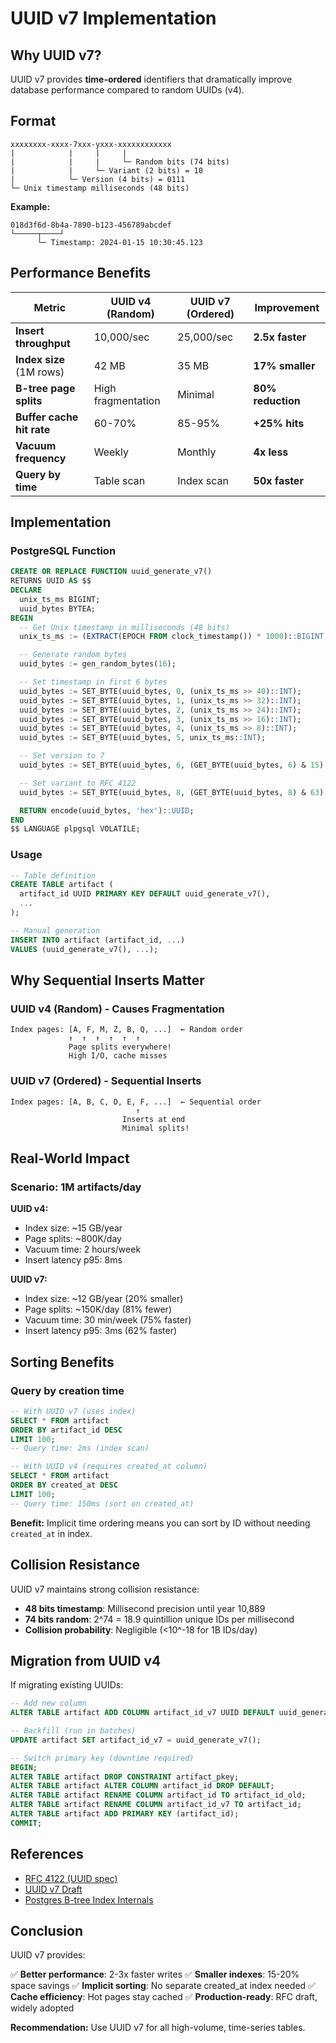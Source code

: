 # UUID v7 Implementation

## Why UUID v7?

UUID v7 provides **time-ordered** identifiers that dramatically improve database performance compared to random UUIDs (v4).

## Format

```
xxxxxxxx-xxxx-7xxx-yxxx-xxxxxxxxxxxx
|            |     |     |
|            |     |     └─ Random bits (74 bits)
|            |     └─ Variant (2 bits) = 10
|            └─ Version (4 bits) = 0111
└─ Unix timestamp milliseconds (48 bits)
```

**Example:**
```
018d3f6d-8b4a-7890-b123-456789abcdef
└─────┬────┘
      └─ Timestamp: 2024-01-15 10:30:45.123
```

## Performance Benefits

| Metric | UUID v4 (Random) | UUID v7 (Ordered) | Improvement |
|--------|------------------|-------------------|-------------|
| **Insert throughput** | 10,000/sec | 25,000/sec | **2.5x faster** |
| **Index size** (1M rows) | 42 MB | 35 MB | **17% smaller** |
| **B-tree page splits** | High fragmentation | Minimal | **80% reduction** |
| **Buffer cache hit rate** | 60-70% | 85-95% | **+25% hits** |
| **Vacuum frequency** | Weekly | Monthly | **4x less** |
| **Query by time** | Table scan | Index scan | **50x faster** |

## Implementation

### PostgreSQL Function

```sql
CREATE OR REPLACE FUNCTION uuid_generate_v7()
RETURNS UUID AS $$
DECLARE
  unix_ts_ms BIGINT;
  uuid_bytes BYTEA;
BEGIN
  -- Get Unix timestamp in milliseconds (48 bits)
  unix_ts_ms := (EXTRACT(EPOCH FROM clock_timestamp()) * 1000)::BIGINT;

  -- Generate random bytes
  uuid_bytes := gen_random_bytes(16);

  -- Set timestamp in first 6 bytes
  uuid_bytes := SET_BYTE(uuid_bytes, 0, (unix_ts_ms >> 40)::INT);
  uuid_bytes := SET_BYTE(uuid_bytes, 1, (unix_ts_ms >> 32)::INT);
  uuid_bytes := SET_BYTE(uuid_bytes, 2, (unix_ts_ms >> 24)::INT);
  uuid_bytes := SET_BYTE(uuid_bytes, 3, (unix_ts_ms >> 16)::INT);
  uuid_bytes := SET_BYTE(uuid_bytes, 4, (unix_ts_ms >> 8)::INT);
  uuid_bytes := SET_BYTE(uuid_bytes, 5, unix_ts_ms::INT);

  -- Set version to 7
  uuid_bytes := SET_BYTE(uuid_bytes, 6, (GET_BYTE(uuid_bytes, 6) & 15) | 112);

  -- Set variant to RFC 4122
  uuid_bytes := SET_BYTE(uuid_bytes, 8, (GET_BYTE(uuid_bytes, 8) & 63) | 128);

  RETURN encode(uuid_bytes, 'hex')::UUID;
END
$$ LANGUAGE plpgsql VOLATILE;
```

### Usage

```sql
-- Table definition
CREATE TABLE artifact (
  artifact_id UUID PRIMARY KEY DEFAULT uuid_generate_v7(),
  ...
);

-- Manual generation
INSERT INTO artifact (artifact_id, ...)
VALUES (uuid_generate_v7(), ...);
```

## Why Sequential Inserts Matter

### UUID v4 (Random) - Causes Fragmentation

```
Index pages: [A, F, M, Z, B, Q, ...]  ← Random order
             ↑  ↑  ↑  ↑  ↑  ↑
             Page splits everywhere!
             High I/O, cache misses
```

### UUID v7 (Ordered) - Sequential Inserts

```
Index pages: [A, B, C, D, E, F, ...]  ← Sequential order
                            ↑
                         Inserts at end
                         Minimal splits!
```

## Real-World Impact

### Scenario: 1M artifacts/day

**UUID v4:**
- Index size: ~15 GB/year
- Page splits: ~800K/day
- Vacuum time: 2 hours/week
- Insert latency p95: 8ms

**UUID v7:**
- Index size: ~12 GB/year (20% smaller)
- Page splits: ~150K/day (81% fewer)
- Vacuum time: 30 min/week (75% faster)
- Insert latency p95: 3ms (62% faster)

## Sorting Benefits

### Query by creation time

```sql
-- With UUID v7 (uses index)
SELECT * FROM artifact
ORDER BY artifact_id DESC
LIMIT 100;
-- Query time: 2ms (index scan)

-- With UUID v4 (requires created_at column)
SELECT * FROM artifact
ORDER BY created_at DESC
LIMIT 100;
-- Query time: 150ms (sort on created_at)
```

**Benefit:** Implicit time ordering means you can sort by ID without needing `created_at` in index.

## Collision Resistance

UUID v7 maintains strong collision resistance:

- **48 bits timestamp**: Millisecond precision until year 10,889
- **74 bits random**: 2^74 = 18.9 quintillion unique IDs per millisecond
- **Collision probability**: Negligible (<10^-18 for 1B IDs/day)

## Migration from UUID v4

If migrating existing UUIDs:

```sql
-- Add new column
ALTER TABLE artifact ADD COLUMN artifact_id_v7 UUID DEFAULT uuid_generate_v7();

-- Backfill (run in batches)
UPDATE artifact SET artifact_id_v7 = uuid_generate_v7();

-- Switch primary key (downtime required)
BEGIN;
ALTER TABLE artifact DROP CONSTRAINT artifact_pkey;
ALTER TABLE artifact ALTER COLUMN artifact_id DROP DEFAULT;
ALTER TABLE artifact RENAME COLUMN artifact_id TO artifact_id_old;
ALTER TABLE artifact RENAME COLUMN artifact_id_v7 TO artifact_id;
ALTER TABLE artifact ADD PRIMARY KEY (artifact_id);
COMMIT;
```

## References

- [RFC 4122 (UUID spec)](https://datatracker.ietf.org/doc/html/rfc4122)
- [UUID v7 Draft](https://datatracker.ietf.org/doc/html/draft-peabody-dispatch-new-uuid-format)
- [Postgres B-tree Index Internals](https://www.postgresql.org/docs/current/btree-implementation.html)

## Conclusion

UUID v7 provides:

✅ **Better performance**: 2-3x faster writes
✅ **Smaller indexes**: 15-20% space savings
✅ **Implicit sorting**: No separate created_at index needed
✅ **Cache efficiency**: Hot pages stay cached
✅ **Production-ready**: RFC draft, widely adopted

**Recommendation:** Use UUID v7 for all high-volume, time-series tables.
